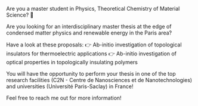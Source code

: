 Are you a master student in Physics, Theoretical Chemistry of Material Science? 🔬

Are you looking for an interdisciplinary master thesis at the edge of condensed matter physics and renewable energy in the Paris area?

Have a look at these proposals:
👉 Ab-initio investigation of topological insulators for thermoelectric applications
👉 Ab-initio investigation of optical properties in topologically insulating polymers

You will have the opportunity to perform your thesis in one of the top research facilities (C2N - Centre de Nanosciences et de Nanotechnologies) and universities (Université Paris-Saclay) in France!

Feel free to reach me out for more information!
